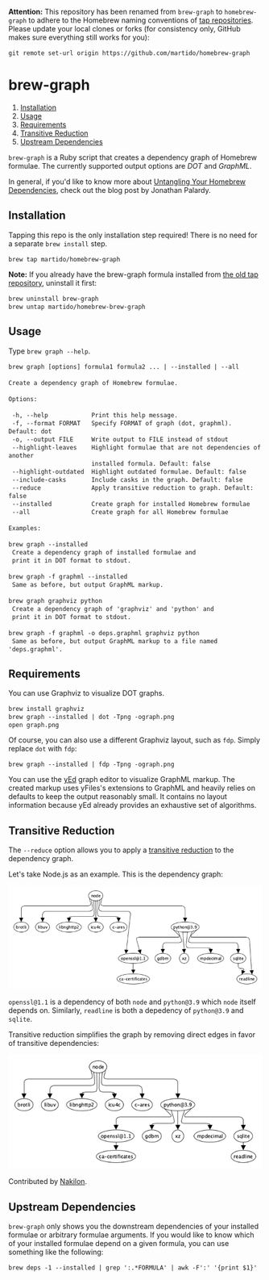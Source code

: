 **Attention:** This repository has been renamed from `brew-graph` to `homebrew-graph` to adhere to the Homebrew naming conventions of [tap repositories][3].
Please update your local clones or forks (for consistency only, GitHub makes sure everything still works for you):

    git remote set-url origin https://github.com/martido/homebrew-graph

# brew-graph

1. [Installation](#installation)
2. [Usage](#usage)
3. [Requirements](#requirements)
4. [Transitive Reduction](#transitive-reduction)
5. [Upstream Dependencies](#upstream-dependencies)

`brew-graph` is a Ruby script that creates a dependency graph of Homebrew formulae. The currently supported output options are *DOT* and *GraphML*.

In general, if you'd like to know more about [Untangling Your Homebrew Dependencies][2], check out the blog post by Jonathan Palardy.  

## Installation

Tapping this repo is the only installation step required! There is no need for a separate `brew install` step.

    brew tap martido/homebrew-graph
    
**Note:** If you already have the brew-graph formula installed from [the old tap repository][4], uninstall it first:

    brew uninstall brew-graph
    brew untap martido/homebrew-brew-graph

## Usage

Type `brew graph --help`.

    brew graph [options] formula1 formula2 ... | --installed | --all
    
    Create a dependency graph of Homebrew formulae.
    
    Options:
    
     -h, --help            Print this help message.
     -f, --format FORMAT   Specify FORMAT of graph (dot, graphml). Default: dot
     -o, --output FILE     Write output to FILE instead of stdout     
     --highlight-leaves    Highlight formulae that are not dependencies of another
                           installed formula. Default: false
     --highlight-outdated  Highlight outdated formulae. Default: false
     --include-casks       Include casks in the graph. Default: false
     --reduce              Apply transitive reduction to graph. Default: false
     --installed           Create graph for installed Homebrew formulae
     --all                 Create graph for all Homebrew formulae
    
    Examples:
    
    brew graph --installed
     Create a dependency graph of installed formulae and
     print it in DOT format to stdout.
    
    brew graph -f graphml --installed
     Same as before, but output GraphML markup.
    
    brew graph graphviz python
     Create a dependency graph of 'graphviz' and 'python' and
     print it in DOT format to stdout.
    
    brew graph -f graphml -o deps.graphml graphviz python
     Same as before, but output GraphML markup to a file named 'deps.graphml'.

## Requirements
You can use Graphviz to visualize DOT graphs.

    brew install graphviz
    brew graph --installed | dot -Tpng -ograph.png
    open graph.png

Of course, you can also use a different Graphviz layout, such as `fdp`. Simply replace `dot` with `fdp`:

    brew graph --installed | fdp -Tpng -ograph.png

You can use the [yEd][1] graph editor to visualize GraphML markup. The created markup uses yFiles's extensions to GraphML and heavily relies on defaults to keep the output reasonably small. It contains no layout information because yEd already provides an exhaustive set of algorithms.

## Transitive Reduction

The `--reduce` option allows you to apply a [transitive reduction][5] to the dependency graph.

Let's take Node.js as an example. This is the dependency graph:

![node_dependencies_wo_reduction](docs/node_dependencies_wo_reduction.png "Node.js dependencies w/o reduction")

`openssl@1.1` is a dependency of both `node` and `python@3.9` which `node` itself depends on. Similarly, `readline` is both a depedency of `python@3.9` and `sqlite`.

Transitive reduction simplifies the graph by removing direct edges in favor of transitive dependencies:

![node_dependencies_w_reduction](docs/node_dependencies_w_reduction.png "Node.js dependencies w/ reduction")

Contributed by [Nakilon][6].

## Upstream Dependencies

`brew-graph` only shows you the downstream dependencies of your installed formulae or arbitrary formulae arguments. If you would like to know which of your installed formulae depend on a given formula, you can use something like the following:  

    brew deps -1 --installed | grep ':.*FORMULA' | awk -F':' '{print $1}'

[1]: http://www.yworks.com/en/products_yed_about.html
[2]: http://blog.jpalardy.com/posts/untangling-your-homebrew-dependencies
[3]: https://docs.brew.sh/How-to-Create-and-Maintain-a-Tap
[4]: https://github.com/martido/homebrew-brew-graph
[5]: https://en.wikipedia.org/wiki/Transitive_reduction
[6]: https://github.com/Nakilon
